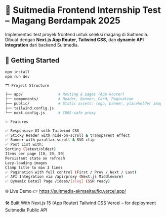 # 🎯 Suitmedia Frontend Internship Test – Magang Berdampak 2025

Implementasi test proyek frontend untuk seleksi magang di Suitmedia. Dibuat dengan **Next.js App Router**, **Tailwind CSS**, dan **dynamic API integration** dari backend Suitmedia.

## 🚀 Getting Started

```bash
npm install
npm run dev
```

```bash
🗂️ Project Structure

├── app/                # Routing & pages (App Router)
├── components/         # Header, Banner, Card, Pagination
├── public/             # Static assets: logo, banner, placeholder images
├── tailwind.config.js
└── next.config.js      # CORS-safe proxy

✨ Features

✅ Responsive UI with Tailwind CSS
✅ Sticky Header with hide-on-scroll & transparent effect
✅ Banner with parallax scroll & SVG clip
✅ Post List with:
Sorting (latest/oldest)
Items per page [10, 20, 50]
Persistent state on refresh
Lazy-loading images
Clamp title to max 3 lines
✅ Pagination with full control (First / Prev / Next / Last)
✅ API Integration via /api/proxy (Next.js Middleware)
✅ Dynamic Detail Page /ideas/[slug] (SSR ready)
```

🌐 Live Demo
👉 https://suitmedia-akmaaltaufiq.vercel.app/

🛠️ Built With
Next.js 15 (App Router)
Tailwind CSS
Vercel – for deployment
Suitmedia Public API